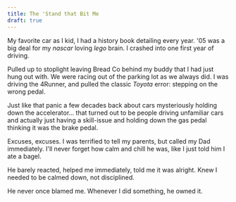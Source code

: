 ```yaml
---
title: The 'Stand that Bit Me
draft: true
---
```

My favorite car as I kid, I had a history book detailing every year. '05 was a big deal for my *nascar* loving *lego* brain. I crashed into one first year of driving.

Pulled up to stoplight leaving Bread Co behind my buddy that I had just hung out with. We were racing out of the parking lot as we always did. I was driving the 4Runner, and pulled the classic *Toyota* error: stepping on the wrong pedal.

Just like that panic a few decades back about cars mysteriously holding down the accelerator... that turned out to be people driving unfamiliar cars and actually just having a skill-issue and holding down the gas pedal thinking it was the brake pedal.

Excuses, excuses. I was terrified to tell my parents, but called my Dad immediately. I'll never forget how calm and chill he was, like I just told him I ate a bagel.

He barely reacted, helped me immediately, told me it was alright. Knew I needed to be calmed down, not disciplined.

He never once blamed me. Whenever I did something, he owned it.